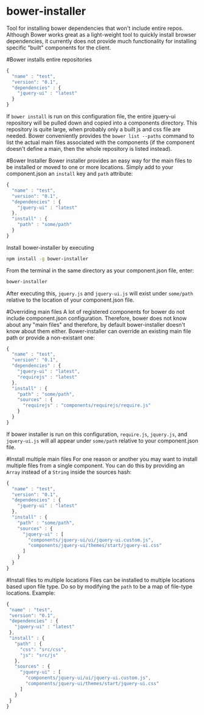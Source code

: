 bower-installer
===============

Tool for installing bower dependencies that won't include entire repos. Although Bower works great
as a light-weight tool to quickly install browser dependencies, it currently does not provide much
functionality for installing specific "built" components for the client.

#Bower installs entire repositories

```javascript
{
  "name" : "test",
  "version": "0.1",
  "dependencies" : {
    "jquery-ui" : "latest"
  }
}
```
If `bower install` is run on this configuration file, the entire jquery-ui repository will be pulled down
and copied into a components directory. This repository is quite large, when probably only a built js and css
file are needed.  Bower conveniently provides the `bower list --paths` command to list the actual main files associated
with the components (if the component doesn't define a main, then the whole repository is listed instead).

#Bower Installer
Bower installer provides an easy way for the main files to be installed or moved to one or more locations. Simply add to 
your component.json an `install` key and `path` attribute: 

```javascript
{
  "name" : "test",
  "version": "0.1",
  "dependencies" : {
    "jquery-ui" : "latest"
  },
  "install" : {
    "path" : "some/path"
  }
}
```

Install bower-installer by executing

```bash
npm install -g bower-installer
```

From the terminal in the same directory as your component.json file, enter:
```bash
bower-installer
```

After executing this, `jquery.js` and `jquery-ui.js` will exist under `some/path` relative to the location of your
component.json file.

#Overriding main files
A lot of registered components for bower do not include component.json configuration. Therefore, bower does not know
about any "main files" and therefore, by default bower-installer doesn't know about them either. Bower-installer 
can override an existing main file path or provide a non-existant one:

```javascript
{
  "name" : "test",
  "version": "0.1",
  "dependencies" : {
    "jquery-ui" : "latest",
    "requirejs" : "latest"
  },
  "install" : {
    "path" : "some/path",
    "sources" : {
      "requirejs" : "components/requirejs/require.js"
    }
  }
}
```
If bower installer is run on this configuration, `require.js`, `jquery.js`, and `jquery-ui.js` will all appear under
`some/path` relative to your component.json file.

#Install multiple main files
For one reason or another you may want to install multiple files from a single component. You can do this by providing
an `Array` instead of a `String` inside the sources hash:

```javascript
{
  "name" : "test",
  "version": "0.1",
  "dependencies" : {
    "jquery-ui" : "latest"
  },
  "install" : {
    "path" : "some/path",
    "sources" : {
      "jquery-ui" : [
        "components/jquery-ui/ui/jquery-ui.custom.js",
        "components/jquery-ui/themes/start/jquery-ui.css"
      ]
    }
  }
}
```

#Install files to multiple locations
Files can be installed to multiple locations based upon file type. Do so by modifying the `path` to be a map of file-type
 locations. Example:
 ```javascript
{
  "name" : "test",
  "version": "0.1",
  "dependencies" : {
    "jquery-ui" : "latest"
  },
  "install" : {
    "path" : {
      "css": "src/css",
      "js": "src/js"
    },
    "sources" : {
      "jquery-ui" : [
        "components/jquery-ui/ui/jquery-ui.custom.js",
        "components/jquery-ui/themes/start/jquery-ui.css"
      ]
    }
  }
}
```
